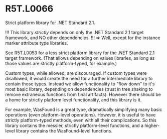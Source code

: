 # R5T.L0066
Strict platform library for .NET Standard 2.1.

!!! This library *strictly* depends on only the .NET Standard 2.1 target framework, and NO other dependencies. !!!
=> Well, except for the instance marker attribute type libraries.

See R5T.L0053 for a less strict platform library for the .NET Standard 2.1 target framework. (That allows depending on values libraries, as long as those values are strictly platform-typed, for example.)

Custom types, while allowed, are discouraged. If custom types were disallowed, it would create the need for a further intermediate library to contain those types. Instead we allow functionality to "flow down" to it's most basic library, depending on dependencies (trust in tree shaking to remove extraneous functions from final artifacts). However there should be a home for strictly platform level functionality, and this library is it.

For example, WasFound<T> is a great type, dramatically simplifying many basic operations (even platform-level operations). However, it is useful to have strictly platform-typed methods, even with all their complications. So this library contains the messier, strictly platform-level functions, and a higher-level library contains the WasFound<T>-level functions.

